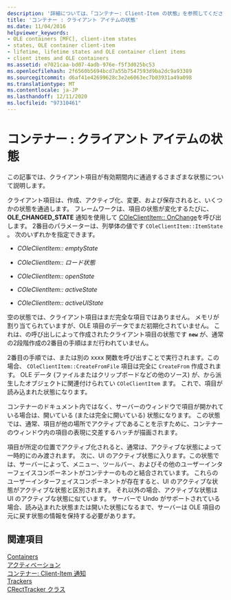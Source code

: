 ```yaml
---
description: '詳細については、「コンテナー: Client-Item の状態」を参照してください。'
title: 'コンテナー : クライアント アイテムの状態'
ms.date: 11/04/2016
helpviewer_keywords:
- OLE containers [MFC], client-item states
- states, OLE container client-item
- lifetime, lifetime states and OLE container client items
- client items and OLE containers
ms.assetid: e7021caa-bd07-4adb-976e-f5f3d025bc53
ms.openlocfilehash: 2f6560b5694bcd7a55b7547593d9ba2dc9a93389
ms.sourcegitcommit: d6af41e42699628c3e2e6063ec7b03931a49a098
ms.translationtype: MT
ms.contentlocale: ja-JP
ms.lasthandoff: 12/11/2020
ms.locfileid: "97310461"
---
```

# <a name="containers-client-item-states"></a>コンテナー : クライアント アイテムの状態

この記事では、クライアント項目が有効期間内に通過するさまざまな状態について説明します。

クライアント項目は、作成、アクティブ化、変更、および保存されると、いくつかの状態を通過します。 フレームワークは、項目の状態が変化するたびに、 **OLE_CHANGED_STATE** 通知を使用して [COleClientItem:: OnChange](reference/coleclientitem-class.md#onchange)を呼び出します。 2番目のパラメーターは、列挙体の値です `COleClientItem::ItemState` 。 次のいずれかを指定できます。

- *COleClientItem:: emptyState*

- *COleClientItem:: ロード状態*

- *COleClientItem:: openState*

- *COleClientItem:: activeState*

- *COleClientItem:: activeUIState*

空の状態では、クライアント項目はまだ完全な項目ではありません。 メモリが割り当てられていますが、OLE 項目のデータでまだ初期化されていません。 これは、の呼び出しによって作成されたクライアント項目の状態です **`new`** が、通常の2段階作成の2番目の手順はまだ行われていません。

2番目の手順では、または別の xxxx 関数を呼び出すことで実行されます。この場合、 `COleClientItem::CreateFromFile` 項目は完全に `CreateFrom` 作成されます。 OLE データ (ファイルまたはクリップボードなどの他のソース) が、から派生したオブジェクトに関連付けられてい `COleClientItem` ます。 これで、項目が読み込まれた状態になります。

コンテナーのドキュメント内ではなく、サーバーのウィンドウで項目が開かれている場合は、開いている (または完全に開いている) 状態になります。 この状態では、通常、項目が他の場所でアクティブであることを示すために、コンテナーのウィンドウ内の項目の表現に交差するハッチが描画されます。

項目が所定の位置でアクティブ化されると、通常は、アクティブな状態によって一時的にのみ渡されます。 次に、UI のアクティブ状態に入ります。この状態では、サーバーによって、メニュー、ツールバー、およびその他のユーザーインターフェイスコンポーネントがコンテナーのものと結合されています。 これらのユーザーインターフェイスコンポーネントが存在すると、UI のアクティブな状態がアクティブな状態と区別されます。 それ以外の場合、アクティブな状態は UI のアクティブな状態に似ています。 サーバーで Undo がサポートされている場合、読み込まれた状態または開いた状態になるまで、サーバーは OLE 項目の元に戻す状態の情報を保持する必要があります。

## <a name="see-also"></a>関連項目

[Containers](containers.md)<br/>
[アクティベーション](activation-cpp.md)<br/>
[コンテナー: Client-Item 通知](containers-client-item-notifications.md)<br/>
[Trackers](trackers.md)<br/>
[CRectTracker クラス](reference/crecttracker-class.md)
